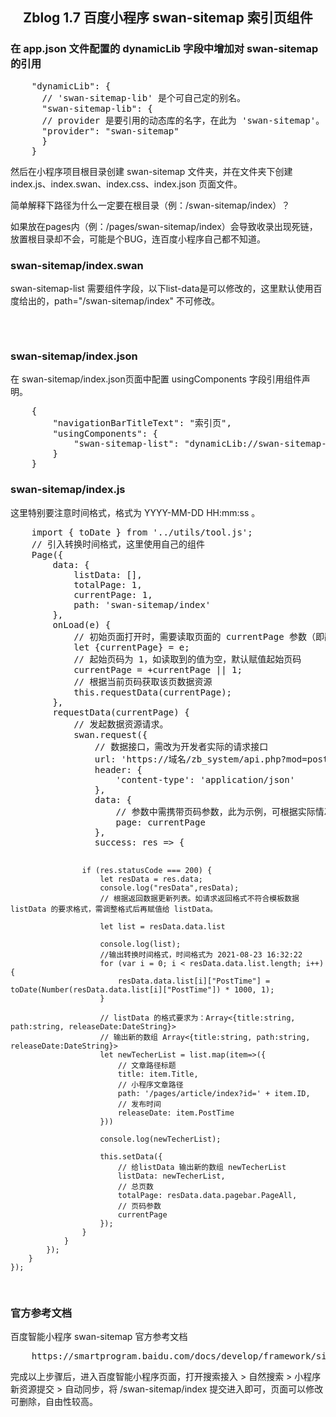 <h2 align="center">
	Zblog 1.7 百度小程序 swan-sitemap 索引页组件
</h2>
<h3>
	在 app.json 文件配置的 dynamicLib 字段中增加对 swan-sitemap 的引用
</h3>
<pre>
	"dynamicLib": {
	  // 'swan-sitemap-lib' 是个可自己定的别名。
	  "swan-sitemap-lib": {
	  // provider 是要引用的动态库的名字，在此为 'swan-sitemap'。
	  "provider": "swan-sitemap"
	  }
	}
</pre>
<p>
	然后在小程序项目根目录创建 swan-sitemap 文件夹，并在文件夹下创建 index.js、index.swan、index.css、index.json 页面文件。
</p>
<p>
	简单解释下路径为什么一定要在根目录（例：/swan-sitemap/index）？
</p>
<p>
	如果放在pages内（例：/pages/swan-sitemap/index）会导致收录出现死链，放置根目录却不会，可能是个BUG，连百度小程序自己都不知道。
</p>
<h3>
	swan-sitemap/index.swan
</h3>
<p>
	swan-sitemap-list 需要组件字段，以下list-data是可以修改的，这里默认使用百度给出的，path="/swan-sitemap/index" 不可修改。
<p>
<pre>
	<swan-sitemap-list
		list-data="{{listData}}"
		current-page="{{currentPage}}"
		total-page="{{totalPage}}"
		path="/swan-sitemap/index">
	</swan-sitemap-list>
</pre>
<h3>
	swan-sitemap/index.json
</h3>
<p>
	在 swan-sitemap/index.json页面中配置 usingComponents 字段引用组件声明。
<p>
<pre>
	{
		"navigationBarTitleText": "索引页",
		"usingComponents": {
			"swan-sitemap-list": "dynamicLib://swan-sitemap-lib/swan-sitemap-list"
		}
	}
</pre>
<h3>
	swan-sitemap/index.js
</h3>
<p>
	这里特别要注意时间格式，格式为 YYYY-MM-DD HH:mm:ss 。
<p>
<pre>
	import { toDate } from '../utils/tool.js';
	// 引入转换时间格式，这里使用自己的组件
	Page({
		data: {
			listData: [],
			totalPage: 1,
			currentPage: 1,
			path: 'swan-sitemap/index'
		},
		onLoad(e) {
			// 初始页面打开时，需要读取页面的 currentPage 参数（即翻页页码），并根据参数值请求数据
			let {currentPage} = e;
			// 起始页码为 1，如读取到的值为空，默认赋值起始页码
			currentPage = +currentPage || 1;
			// 根据当前页码获取该页数据资源
			this.requestData(currentPage);
		},
		requestData(currentPage) {
			// 发起数据资源请求。
			swan.request({
				// 数据接口，需改为开发者实际的请求接口
				url: 'https://域名/zb_system/api.php?mod=post&act=list',
				header: {
					'content-type': 'application/json'
				},
				data: {
					// 参数中需携带页码参数，此为示例，可根据实际情况传入其他所需参数
					page: currentPage
				},
				success: res => {

					if (res.statusCode === 200) {
						let resData = res.data;
						console.log("resData",resData);
						// 根据返回数据更新列表。如请求返回格式不符合模板数据 listData 的要求格式，需调整格式后再赋值给 listData。
						
						let list = resData.data.list

						console.log(list);
						//输出转换时间格式，时间格式为 2021-08-23 16:32:22
						for (var i = 0; i < resData.data.list.length; i++) {
							resData.data.list[i]["PostTime"] = toDate(Number(resData.data.list[i]["PostTime"]) * 1000, 1);
						}

						// listData 的格式要求为：Array<{title:string, path:string, releaseDate:DateString}>
						// 输出新的数组 Array<{title:string, path:string, releaseDate:DateString}>
						let newTecherList = list.map(item=>({
							// 文章路径标题
							title: item.Title,
							// 小程序文章路径
							path: '/pages/article/index?id=' + item.ID,
							// 发布时间
							releaseDate: item.PostTime
						}))
						
						console.log(newTecherList);

						this.setData({
							// 给listData 输出新的数组 newTecherList
							listData: newTecherList,
							// 总页数
							totalPage: resData.data.pagebar.PageAll,
							// 页码参数
							currentPage
						});
					}
				}
			});
		}
	});
</pre>
<h3>
	官方参考文档
</h3>
<p>
	百度智能小程序 swan-sitemap 官方参考文档
</p>
<pre>
	https://smartprogram.baidu.com/docs/develop/framework/sitemap/
</pre>
<p>
	完成以上步骤后，进入百度智能小程序页面，打开搜索接入 > 自然搜索 > 小程序新资源提交 > 自动同步，将 /swan-sitemap/index 提交进入即可，页面可以修改可删除，自由性较高。
</p>